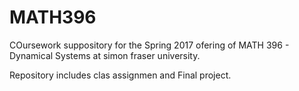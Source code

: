 # MATH396
 
 COursework suppository for the Spring 2017 ofering of MATH 396 - Dynamical Systems at simon fraser university.
 
 Repository includes clas assignmen and Final project.
